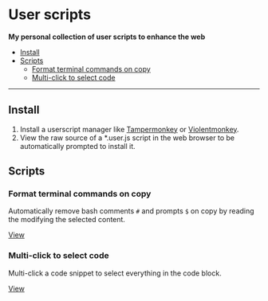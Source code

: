 # User scripts

__My personal collection of user scripts to enhance the web__

- [Install](#install)
- [Scripts](#scripts)
  - [Format terminal commands on copy](#format-terminal-commands-on-copy)
  - [Multi-click to select code](#multi-click-to-select-code)

---

## Install

1. Install a userscript manager like [Tampermonkey] or [Violentmonkey].
2. View the raw source of a *.user.js script in the web browser to be
   automatically prompted to install it.

## Scripts

### Format terminal commands on copy

Automatically remove bash comments `#` and prompts `$` on copy by
reading the modifying the selected content.

[View](/format-terminal-commands-on-copy/)

### Multi-click to select code

Multi-click a code snippet to select everything in the code block.

[View](/multi-click-to-select-code/)

<!-- Links -->
[Tampermonkey]: https://www.tampermonkey.net/
[Violentmonkey]: https://violentmonkey.github.io/
